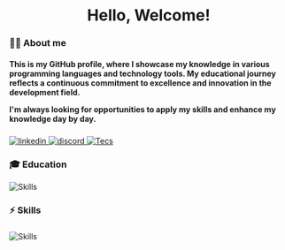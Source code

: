 <div align="center">
  <h1>Hello, Welcome!</h1>
</div>

###

<h3 align="left">👩‍💻 About me</h3>

<h4 align="left">
This is my GitHub profile, where I showcase my knowledge in various programming languages and technology tools. My educational journey reflects a continuous commitment to excellence and innovation in the development field.

I'm always looking for opportunities to apply my skills and enhance my knowledge day by day.

</h4>

###

<div align="left">
  <a href="https://www.linkedin.com/in/adryanrr/" target="_blank">
  <img src="https://skillicons.dev/icons?i=linkedin" alt="linkedin" />
  </a>
  <a href="https://discord.com/users/adryanrr" target="_blank">
  <img src="https://skillicons.dev/icons?i=discord" alt="discord" />
  </a>
  <a href="https://instagram.com/_adryanrr" target="_blank">
  <img src="https://skillicons.dev/icons?i=instagram" alt="Tecs" />
  </a>
</div>

<h3 align="left">🎓 Education</h3>

<div align="left">
  <img src="https://skillicons.dev/icons?i=redhat,aws" alt="Skills" />
</div>

###

<h3 align="left">⚡ Skills</h3>

###


<div align="left">
  <img src="https://skillicons.dev/icons?i=arch,c,java,html,css,js,ts,react,nextjs,nodejs,spring,aws,docker" alt="Skills" />
</div>
